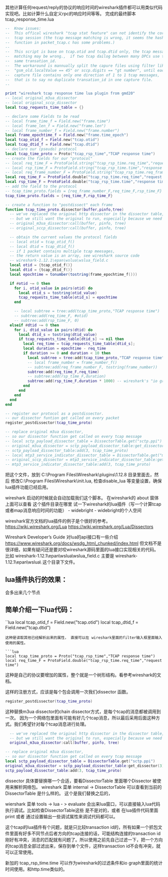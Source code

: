 其他计算任何request/reply的协议的响应时间的wireshark插件都可以用类似代码实现吧。比如计算什么自定义rpc的响应时间等等。
完成的最终脚本 tcap_response_time.lua

```lua
--  Know issues:
--  This offical wireshark "tcap stat feature" can not identify the correct
--  tcap session (the tcap message matching is wrong, it seems the hash
--  function in packet_tcap.c has some problems.)
--
--  This script is base on tcap.otid and tcap.dtid only, the tcap message
--  matching may be wrong.,  if two tcap dailog between many DPCs use the
--  same transation_id.
--  The workaround is mannually split the capure files using filter like
--  "gsm_old.localValue == 45" or sccp.digits == "gt number", until each
--  capture file contains only one direction of 1 to 1 tcap messages,
--  that is to say no duplicate transation_id in one capture file.
--

print "wireshark tcap response time lua plugin from gmd20"
-- local original_m3ua_dissector
-- local original_sccp_dissector
local tcap_requests_time_table = {}

-- declare some Fields to be read
-- local frame_time_f = Field.new("frame.time")
-- local frame_len_f = Field.new("frame.len")
-- local frame_number_f = Field.new("frame.number")
local frame_epochtime_f = Field.new("frame.time_epoch")
local tcap_otid_f = Field.new("tcap.otid")
local tcap_dtid_f = Field.new("tcap.dtid")
-- declare our (pseudo) protocol
local tcap_time_proto = Proto("tcap_rsp_time","TCAP response time")
-- create the fields for our "protocol"
-- local req_time_F = ProtoField.string("tcap_rsp_time.req_time","request time")
-- local rsp_time_F = ProtoField.string("tcap_rsp_time.time","response time")
-- local req_frame_number_F = ProtoField.string("tcap_rsp_time.req_frame_number","request frame number")
local req_time_F = ProtoField.double("tcap_rsp_time.req_time","request time")
local rsp_time_F = ProtoField.double("tcap_rsp_time.time","response time")
-- add the field to the protocol
-- tcap_time_proto.fields = {req_frame_number_F,req_time_F,rsp_time_F}
tcap_time_proto.fields = {req_time_F,rsp_time_F}

-- create a function to "postdissect" each frame
function tcap_time_proto.dissector(buffer,pinfo,tree)
  -- we've replaced the original http dissector in the dissector table,
  -- but we still want the original to run, especially because we need to read its data
  -- original_m3ua_dissector:call(buffer, pinfo, tree)
  -- original_sccp_dissector:call(buffer, pinfo, tree)

  -- obtain the current values the protocol fields
  -- local otid = tcap_otid_f()
  -- local dtid = tcap_dtid_f()
  -- if 1 packet contains multiple tcap meesages,
  -- the return value is an array, see wireshark source code
  -- wireshark-1.12.1\epan\wslua\wslua_field.c
  local otid = {tcap_otid_f()}
  local dtid = {tcap_dtid_f()}
  local epochtime = tonumber(tostring(frame_epochtime_f()))

  if #otid ~= 0 then
    for i, otid_value in pairs(otid) do
      local otid_s = tostring(otid_value)
      tcap_requests_time_table[otid_s] = epochtime
    end

    -- local subtree = tree:add(tcap_time_proto,"TCAP response time")
    -- subtree:add(req_time_F, #otid)
    -- subtree:add(rsp_time_F, 0)
  elseif #dtid ~= 0 then
    for i, dtid_value in pairs(dtid) do
      local dtid_s = tostring(dtid_value)
      if tcap_requests_time_table[dtid_s] ~= nil then
        local req_time = tcap_requests_time_table[dtid_s];
        local duration = epochtime - req_time
        if duration >= 0 and duration < 10 then
          local subtree = tree:add(tcap_time_proto,"TCAP response time")
          -- local frame_number = frame_number_f()
          -- subtree:add(req_frame_number_F, tostring(frame_number))
          subtree:add(req_time_F,req_time)
          -- subtree:add(rsp_time_F,duration)
          subtree:add(rsp_time_F,duration * 1000) -- wireshark's "io graph"'s auto scale doesn't work
        end
      end
    end
  end
end

-- register our protocol as a postdissector.
-- our dissector funtion get called on every packet
register_postdissector(tcap_time_proto)

-- replace original m3ua dissector,
-- so our dissector function get called on every tcap message
-- local sctp_payload_dissector_table = DissectorTable.get("sctp.ppi")
-- original_m3ua_dissector = sctp_payload_dissector_table:get_dissector(3) -- save the original dissector so we can still get to it
-- sctp_payload_dissector_table:add(3, tcap_time_proto)                    -- and take its place in the dissector
-- local mtp3_service_indicator_dissector_table = DissectorTable.get("mtp3.service_indicator")
-- original_sccp_dissector = mtp3_service_indicator_dissector_table:get_dissector(3) -- save the original dissector so we can still get to it
-- mtp3_service_indicator_dissector_table:add(3, tcap_time_proto)                    -- and take its place in the dissector
```


把这个文件，放到 C:\Program Files\Wireshark\plugins\1.12.8  目录里面去，然后
修改C:\Program Files\Wireshark\init.lua,  检查disable_lua 等变量设置，确保lua插件功能已经启用。

wireshark 启动的时候就会自动加载我们这个脚本。  在wireshark的 about 窗体上面可以查看 这个插件目录在哪里
试一下wireshark的lua插件（写一个计算tcap或者map消息响应时间的功能） - widebright - widebright的个人空间
 

wireshark官方文档的lua插件的例子是个很好的参考。
https://wiki.wireshark.org/Lua
https://wiki.wireshark.org/Lua/Dissectors

Wireshark Developer’s Guide 对lua的api接口有一些介绍
https://www.wireshark.org/docs/wsdg_html_chunked/index.html
但文档不是很详细，如果有疑问还是要对咬wireshark源码里面的lua接口实现相关的代码。比如
wireshark-1.12.1\epan\wslua\wslua_field.c
主要是 wireshark-1.12.1\epan\wslua\ 这个目录下文件。


lua插件执行的效果：
-----------------
会多出来几个节点
 



简单介绍一下lua代码：
-------------------

``lua
local tcap_otid_f = Field.new("tcap.otid")
local tcap_dtid_f = Field.new("tcap.dtid")
```
这种是读取其他已经解析出来的属性， 直接可以在 wireshark里面的filter输入框里面输入使用的属性。

```lua
local tcap_time_proto = Proto("tcap_rsp_time","TCAP response time")
local req_time_F = ProtoField.double("tcap_rsp_time.req_time","request time")
```
这种是自己的协议要增加的属性，整个就是一个树形结构。看参考wireshark的文档。


这样的注册方式，应该是每个包会调用一次我们dissector 函数。
```lua
register_postdissector(tcap_time_proto)
```


这种替换m3ua dissector的chain  dissector方式，是每个tcap的消息都被调用到一次。 因为一个网络包里面有可能有好几个tcap消息，所以最后采用后面这种方式。我们希望针对每个tcap消息进行处理。
```lua
  -- we've replaced the original http dissector in the dissector table,
  -- but we still want the original to run, especially because we need to read its data
  original_m3ua_dissector:call(buffer, pinfo, tree)

-- replace original m3ua dissector,
-- so our dissector function get called on every tcap message
local sctp_payload_dissector_table = DissectorTable.get("sctp.ppi")
original_m3ua_dissector = sctp_payload_dissector_table:get_dissector(3) -- save the original dissector so we can still get to it
sctp_payload_dissector_table:add(3, tcap_time_proto)                    -- and take its place in the dissector
```


dissector  具体要替换哪一个合适，要看DissectorTable 里面哪个Dissector 被使用来解析网络包。
wireshark 菜单 internal  ->  DissectorTable  可以查看到当前的DissectorTable  是什么样的。
这个是我们替换之后的，



wiershark 菜单  tools ->  lua - >  evaluate 会出来lua窗口，可以直接输入lua代码执行调试。比如检查DissectorTable这些
是不是对的，或者 在lua插件代码里面 print 或者 通过设置输出一些调试属性来调试代码都可以。

这个tcap的lua插件有个问题，就是只比较transaction id的，所有如果一个抓包文件里面有好多不同节点后者方向的tcap连接的话，可能结构连接的transaction id 刚好有冲突，消息的匹配就有问题了。所以使用之前先自己过滤一下，把一个方向的tcap消息全部过滤出来，保存到单个文件，这样transaction id不会有冲突，就可以正常使用。

新加的  tcap_rsp_time.time  可以作为wireshark的过滤条件和io graph里面的统计时间使用。和http.time类似的。
